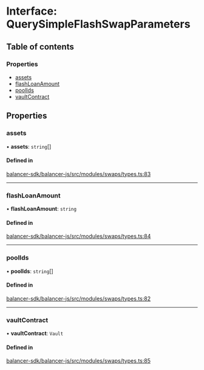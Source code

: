 # Interface: QuerySimpleFlashSwapParameters

## Table of contents

### Properties

- [assets](QuerySimpleFlashSwapParameters.md#assets)
- [flashLoanAmount](QuerySimpleFlashSwapParameters.md#flashloanamount)
- [poolIds](QuerySimpleFlashSwapParameters.md#poolids)
- [vaultContract](QuerySimpleFlashSwapParameters.md#vaultcontract)

## Properties

### assets

• **assets**: `string`[]

#### Defined in

[balancer-sdk/balancer-js/src/modules/swaps/types.ts:83](https://github.com/balancer-labs/balancer-sdk/blob/c094037b/balancer-js/src/modules/swaps/types.ts#L83)

___

### flashLoanAmount

• **flashLoanAmount**: `string`

#### Defined in

[balancer-sdk/balancer-js/src/modules/swaps/types.ts:84](https://github.com/balancer-labs/balancer-sdk/blob/c094037b/balancer-js/src/modules/swaps/types.ts#L84)

___

### poolIds

• **poolIds**: `string`[]

#### Defined in

[balancer-sdk/balancer-js/src/modules/swaps/types.ts:82](https://github.com/balancer-labs/balancer-sdk/blob/c094037b/balancer-js/src/modules/swaps/types.ts#L82)

___

### vaultContract

• **vaultContract**: `Vault`

#### Defined in

[balancer-sdk/balancer-js/src/modules/swaps/types.ts:85](https://github.com/balancer-labs/balancer-sdk/blob/c094037b/balancer-js/src/modules/swaps/types.ts#L85)

